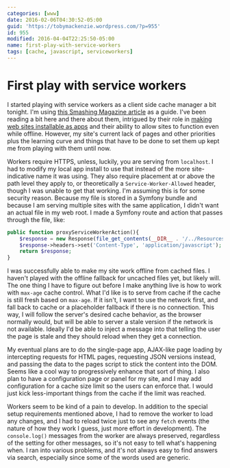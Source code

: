 ```yaml
---
categories: [www]
date: 2016-02-06T04:30:52-05:00
guid: 'https://tobymackenzie.wordpress.com/?p=955'
id: 955
modified: 2016-04-04T22:25:50-05:00
name: first-play-with-service-workers
tags: [cache, javascript, serviceworkers]
---
```


First play with service workers
===============================

I started playing with service workers as a client side cache manager a bit tonight.  I'm using [this Smashing Magazine article](https://www.smashingmagazine.com/2016/02/making-a-service-worker/) as a guide.  I've been reading a bit here and there about them, intrigued by their role in [making web sites installable as apps](https://developers.google.com/web/updates/2015/03/increasing-engagement-with-app-install-banners-in-chrome-for-android?hl=en) and their ability to allow sites to function even while offline.  However, my site's current lack of pages and other priorities plus the learning curve and things that have to be done to set them up kept me from playing with them until now.

Workers require HTTPS, unless, luckily, you are serving from `localhost`.  I had to modify my local app install to use that instead of the more site-indicative name it was using.  They also require placement at or above the path level they apply to, or theoretically a `Service-Worker-Allowed` header, though I was unable to get that working.  I'm assuming this is for some security reason.  Because my file is stored in a Symfony bundle and because I am serving multiple sites with the same application, I didn't want an actual file in my web root.  I made a Symfony route and action that passes through the file, like:

<!--more-->

``` php
public function proxyServiceWorkerAction(){
	$response = new Response(file_get_contents(__DIR__ . '/../Resources/scripts/cache-worker.js'));
	$response->headers->set('Content-Type', 'application/javascript');
	return $response;
}
```

I was successfully able to make my site work offline from cached files.  I haven't played with the offline fallback for uncached files yet, but likely will.  The one thing I have to figure out before I make anything live is how to work with `max-age` cache control.  What I'd like is to serve from cache if the cache is still fresh based on `max-age`.  If it isn't, I want to use the network first, and fall back to cache or a placeholder fallback if there is no connection.  This way, I will follow the server's desired cache behavior, as the browser normally would, but will be able to server a stale version if the network is not available.  Ideally I'd be able to inject a message into that telling the user the page is stale and they should reload when they get a connection.

My eventual plans are to do the single-page app, AJAX-like page loading by intercepting requests for HTML pages, requesting JSON versions instead, and passing the data to the pages script to stick the content into the DOM.  Seems like a cool way to progressively enhance that sort of thing.  I also plan to have a configuration page or panel for my site, and I may add configuration for a cache size limit so the users can enforce that.  I would just kick less-important things from the cache if the limit was reached.

Workers seem to be kind of a pain to develop.  In addition to the special setup requirements mentioned above, I had to remove the worker to load any changes, and I had to reload twice just to see any `fetch` events (the nature of how they work I guess, just more effort in development).  The `console.log()` messages from the worker are always preserved, regardless of the setting for other messages, so it's not easy to tell what's happening when.  I ran into various problems, and it's not always easy to find answers via search, especially since some of the words used are generic.
